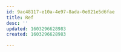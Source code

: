 ```yaml
---
id: 9ac48117-e10a-4e97-8ada-0e821e5d6fae
title: Ref
desc: ''
updated: 1603296628983
created: 1603296628983

---
```


